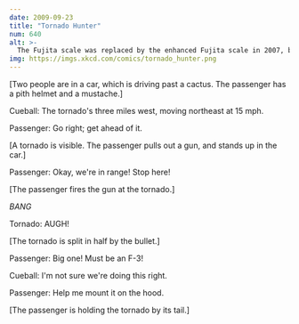 ```yaml
---
date: 2009-09-23
title: "Tornado Hunter"
num: 640
alt: >-
  The Fujita scale was replaced by the enhanced Fujita scale in 2007, but I think 'EF-5' sounds stupid, so I vote we just use the new measurements for assigning number but still call them 'F-whatever'.
img: https://imgs.xkcd.com/comics/tornado_hunter.png
---
```

[Two people are in a car, which is driving past a cactus. The passenger has a pith helmet and a mustache.]

Cueball: The tornado's three miles west, moving northeast at 15 mph.

Passenger: Go right; get ahead of it.

[A tornado is visible. The passenger pulls out a gun, and stands up in the car.]

Passenger: Okay, we're in range! Stop here!

[The passenger fires the gun at the tornado.]

*BANG*

Tornado: AUGH!

[The tornado is split in half by the bullet.]

Passenger: Big one! Must be an F-3!

Cueball: I'm not sure we're doing this right.

Passenger: Help me mount it on the hood.

[The passenger is holding the tornado by its tail.]